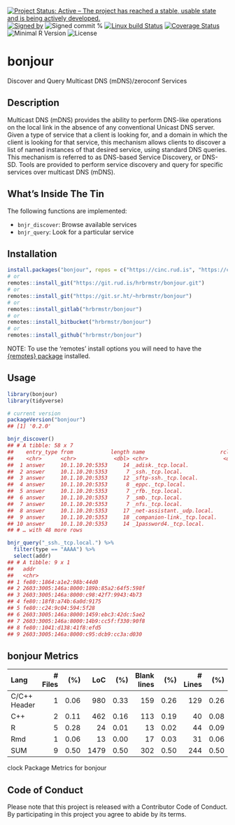 
[![Project Status: Active – The project has reached a stable, usable
state and is being actively
developed.](https://www.repostatus.org/badges/latest/active.svg)](https://www.repostatus.org/#active)
[![Signed
by](https://img.shields.io/badge/Keybase-Verified-brightgreen.svg)](https://keybase.io/hrbrmstr)
![Signed commit
%](https://img.shields.io/badge/Signed_Commits-100%25-lightgrey.svg)
[![Linux build
Status](https://travis-ci.org/hrbrmstr/bonjour.svg?branch=master)](https://travis-ci.org/hrbrmstr/bonjour)
[![Coverage
Status](https://codecov.io/gh/hrbrmstr/bonjour/branch/master/graph/badge.svg)](https://codecov.io/gh/hrbrmstr/bonjour)
![Minimal R
Version](https://img.shields.io/badge/R%3E%3D-3.6.0-blue.svg)
![License](https://img.shields.io/badge/License-MIT-blue.svg)

# bonjour

Discover and Query Multicast DNS (mDNS)/zeroconf Services

## Description

Multicast DNS (mDNS) provides the ability to perform DNS-like operations
on the local link in the absence of any conventional Unicast DNS server.
Given a type of service that a client is looking for, and a domain in
which the client is looking for that service, this mechanism allows
clients to discover a list of named instances of that desired service,
using standard DNS queries. This mechanism is referred to as DNS-based
Service Discovery, or DNS-SD. Tools are provided to perform service
discovery and query for specific services over multicast DNS (mDNS).

## What’s Inside The Tin

The following functions are implemented:

  - `bnjr_discover`: Browse available services
  - `bnjr_query`: Look for a particular service

## Installation

``` r
install.packages("bonjour", repos = c("https://cinc.rud.is", "https://cloud.r-project.org/"))
# or
remotes::install_git("https://git.rud.is/hrbrmstr/bonjour.git")
# or
remotes::install_git("https://git.sr.ht/~hrbrmstr/bonjour")
# or
remotes::install_gitlab("hrbrmstr/bonjour")
# or
remotes::install_bitbucket("hrbrmstr/bonjour")
# or
remotes::install_github("hrbrmstr/bonjour")
```

NOTE: To use the ‘remotes’ install options you will need to have the
[{remotes} package](https://github.com/r-lib/remotes) installed.

## Usage

``` r
library(bonjour)
library(tidyverse)

# current version
packageVersion("bonjour")
## [1] '0.2.0'
```

``` r
bnjr_discover()
## # A tibble: 58 x 7
##    entry_type from            length name                        rclass   ttl type 
##    <chr>      <chr>            <dbl> <chr>                        <dbl> <dbl> <chr>
##  1 answer     10.1.10.20:5353     14 _adisk._tcp.local.               1    10 PTR  
##  2 answer     10.1.10.20:5353      7 _ssh._tcp.local.                 1    10 PTR  
##  3 answer     10.1.10.20:5353     12 _sftp-ssh._tcp.local.            1    10 PTR  
##  4 answer     10.1.10.20:5353      8 _eppc._tcp.local.                1    10 PTR  
##  5 answer     10.1.10.20:5353      7 _rfb._tcp.local.                 1    10 PTR  
##  6 answer     10.1.10.20:5353      7 _smb._tcp.local.                 1    10 PTR  
##  7 answer     10.1.10.20:5353      7 _nfs._tcp.local.                 1    10 PTR  
##  8 answer     10.1.10.20:5353     17 _net-assistant._udp.local.       1    10 PTR  
##  9 answer     10.1.10.20:5353     18 _companion-link._tcp.local.      1    10 PTR  
## 10 answer     10.1.10.20:5353     14 _1password4._tcp.local.          1    10 PTR  
## # … with 48 more rows
```

``` r
bnjr_query("_ssh._tcp.local.") %>% 
  filter(type == "AAAA") %>% 
  select(addr)
## # A tibble: 9 x 1
##   addr                                   
##   <chr>                                  
## 1 fe80::1864:a1e2:98b:44d0               
## 2 2603:3005:146a:8000:189b:85a2:64f5:598f
## 3 2603:3005:146a:8000:c98:42f7:9943:4b73 
## 4 fe80::18f8:a74b:6a0d:9175              
## 5 fe80::c24:9c04:594:5f28                
## 6 2603:3005:146a:8000:1459:ebc3:42dc:5ae2
## 7 2603:3005:146a:8000:14b9:cc5f:f330:90f8
## 8 fe80::1041:d138:41f8:efd5              
## 9 2603:3005:146a:8000:c95:dcb9:cc3a:d030
```

## bonjour Metrics

| Lang         | \# Files |  (%) |  LoC |  (%) | Blank lines |  (%) | \# Lines |  (%) |
| :----------- | -------: | ---: | ---: | ---: | ----------: | ---: | -------: | ---: |
| C/C++ Header |        1 | 0.06 |  980 | 0.33 |         159 | 0.26 |      129 | 0.26 |
| C++          |        2 | 0.11 |  462 | 0.16 |         113 | 0.19 |       40 | 0.08 |
| R            |        5 | 0.28 |   24 | 0.01 |          13 | 0.02 |       44 | 0.09 |
| Rmd          |        1 | 0.06 |   13 | 0.00 |          17 | 0.03 |       31 | 0.06 |
| SUM          |        9 | 0.50 | 1479 | 0.50 |         302 | 0.50 |      244 | 0.50 |

clock Package Metrics for bonjour

## Code of Conduct

Please note that this project is released with a Contributor Code of
Conduct. By participating in this project you agree to abide by its
terms.
